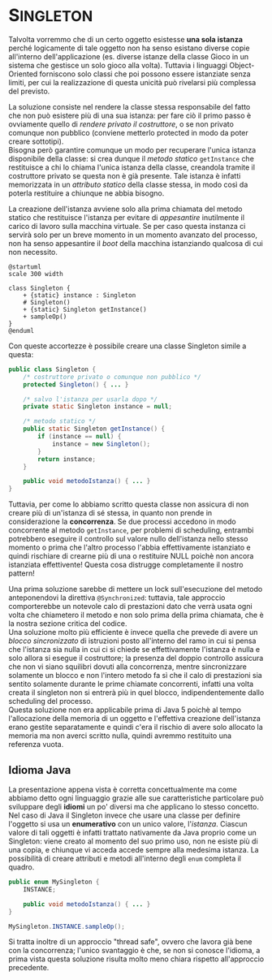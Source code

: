 # <big>S</big>INGLETON

Talvolta vorremmo che di un certo oggetto esistesse __una sola istanza__ perché logicamente di tale oggetto non ha senso esistano diverse copie all'interno dell'applicazione (es. diverse istanze della classe Gioco in un sistema che gestisce un solo gioco alla volta).
Tuttavia i linguaggi Object-Oriented forniscono solo classi che poi possono essere istanziate senza limiti, per cui la realizzazione di questa unicità può rivelarsi più complessa del previsto.

La soluzione consiste nel rendere la classe stessa responsabile del fatto che non può esistere più di una sua istanza: per fare ciò il primo passo è ovviamente quello di _rendere privato il costruttore_, o se non privato comunque non pubblico (conviene metterlo protected in modo da poter creare sottotipi). \
Bisogna però garantire comunque un modo per recuperare l'unica istanza disponibile della classe: si crea dunque il _metodo statico_ `getInstance` che restituisce a chi lo chiama l'unica istanza della classe, creandola tramite il costruttore privato se questa non è già presente.
Tale istanza è infatti memorizzata in un _attributo statico_ della classe stessa, in modo così da poterla restituire a chiunque ne abbia bisogno.

La creazione dell'istanza avviene solo alla prima chiamata del metodo statico che restituisce l'istanza per evitare di _appesantire_ inutilmente il carico di lavoro sulla macchina virtuale. Se per caso questa instanza ci servirà solo per un breve momento in un momento avanzato del processo, non ha senso appesantire il _boot_ della macchina istanziando qualcosa di cui non necessito.

```plantuml
@startuml
scale 300 width

class Singleton {
    + {static} instance : Singleton
    # Singleton()
    + {static} Singleton getInstance()
    + sampleOp()
}
@enduml
```

Con queste accortezze è possibile creare una classe Singleton simile a questa:

```java
public class Singleton {
    /* costruttore privato o comunque non pubblico */
    protected Singleton() { ... }

    /* salvo l'istanza per usarla dopo */
    private static Singleton instance = null;

    /* metodo statico */
    public static Singleton getInstance() {
        if (instance == null) {
            instance = new Singleton();
        }
        return instance;
    }

    public void metodoIstanza() { ... }
}
```

Tuttavia, per come lo abbiamo scritto questa classe non assicura di non creare più di un'istanza di sé stessa, in quanto non prende in considerazione la __concorrenza__.
Se due processi accedono in modo concorrente al metodo `getInstance`, per problemi di scheduling, entrambi potrebbero eseguire il controllo sul valore nullo dell'istanza nello stesso momento o prima che l'altro processo l'abbia effettivamente istanziato e quindi rischiare di crearne più di una o restituire NULL poichè non ancora istanziata effettivente! Questa cosa distrugge completamente il nostro pattern!

Una prima soluzione sarebbe di mettere un lock sull'esecuzione del metodo anteponendovi la direttiva `@Synchronized`: tuttavia, tale approccio comporterebbe un notevole calo di prestazioni dato che verrà usata ogni volta che chiametero il metodo e non solo prima della prima chiamata, che è la nostra sezione critica del codice. \
Una soluzione molto più efficiente è invece quella che prevede di avere un _blocco sincronizzato_ di istruzioni posto all'interno del ramo in cui si pensa che l'istanza sia nulla in cui ci si chiede se effettivamente l'istanza è nulla e solo allora si esegue il costruttore; la presenza del doppio controllo assicura che non vi siano squilibri dovuti alla concorrenza, mentre sincronizzare solamente un blocco e non l'intero metodo fa sì che il calo di prestazioni sia sentito solamente durante le prime chiamate concorrenti, infatti una volta creata il singleton non si entrerà più in quel blocco, indipendentemente dallo scheduling del processo. \
Questa soluzione non era applicabile prima di Java 5 poichè al tempo l'allocazione della memoria di un oggetto e l'effettiva creazione dell'istanza erano gestite separatamente e quindi c'era il rischio di avere solo allocato la memoria ma non averci scritto nulla, quindi avremmo restituito una referenza vuota.

## Idioma Java

La presentazione appena vista è corretta concettualmente ma come abbiamo detto ogni linguaggio grazie alle sue caratteristiche particolare può sviluppare degli __idiomi__ un po' diversi ma che applicano lo stesso concetto. Nel caso di Java il Singleton invece che usare una classe per definire l'oggetto si usa un __enumerativo__ con un unico valore, l'_istanza_.
Ciascun valore di tali oggetti è infatti trattato nativamente da Java proprio come un Singleton: viene creato al momento del suo primo uso, non ne esiste più di una copia, e chiunque vi acceda accede sempre alla medesima istanza.
La possibilità di creare attributi e metodi all'interno degli `enum` completa il quadro.

```java
public enum MySingleton {
    INSTANCE;

    public void metodoIstanza() { ... }
}

MySingleton.INSTANCE.sampleOp();
```

Si tratta inoltre di un approccio "thread safe", ovvero che lavora già bene con la concorrenza; l'unico svantaggio è che, se non si conosce l'idioma, a prima vista questa soluzione risulta molto meno chiara rispetto all'approccio precedente.
